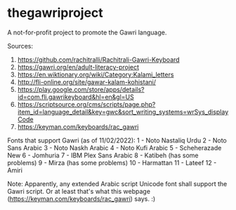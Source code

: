 # thegawriproject
A not-for-profit project to promote the Gawri language.

Sources:
1. https://github.com/rachitralli/Rachitrali-Gawri-Keyboard
2. https://gawri.org/en/adult-literacy-project
3. https://en.wiktionary.org/wiki/Category:Kalami_letters
4. http://fli-online.org/site/gawar-kalam-kohistani/
5. https://play.google.com/store/apps/details?id=com.fli.gawrikeyboard&hl=en&gl=US
6. https://scriptsource.org/cms/scripts/page.php?item_id=language_detail&key=gwc&sort_writing_systems=wrSys_displayCode
7. https://keyman.com/keyboards/rac_gawri

Fonts that support Gawri (as of 11/02/2022):
1 - Noto Nastaliq Urdu
2 - Noto Sans Arabic
3 - Noto Naskh Arabic
4 - Noto Kufi Arabic
5 - Scheherazade New
6 - Jomhuria
7 - IBM Plex Sans Arabic
8 - Katibeh (has some problems)
9 - Mirza (has some problems)
10 - Harmattan
11 - Lateef
12 - Amiri

Note: Apparently, any extended Arabic script Unicode font shall support the Gawri script. Or at least that's what this webpage (https://keyman.com/keyboards/rac_gawri) says. :)
